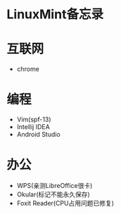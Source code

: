# LinuxMint备忘录

# 互联网
* chrome

# 编程
* Vim(spf-13)
* Intellij IDEA
* Android Studio

# 办公
* WPS(亲测LibreOffice很卡)
* Okular(标记不能永久保存)
* Foxit Reader(CPU占用问题已修复)

